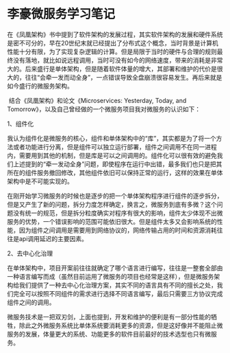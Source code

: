 # 李豪微服务学习笔记

​		在《凤凰架构》书中提到了软件架构的发展过程，其实软件架构的发展和硬件系统是密不可分的，早在20世纪末就已经提出了分布式这个概念，当时背景是计算机性能十分有限，为了实现复杂逻辑的计算。但是局限于当时的硬件与合理的规则最终没有落地，就比如说远程调用，当时可没有如今的网络速度，带来的消耗是非常大的。后来盛行是单体架构，但是随着软件体量的增大，其部署和维护的代价是很大的，往往“会牵一发而动全身”，一点错误导致全盘崩溃很容易发生。再后来就是如今盛行的微服务架构。

​		结合《凤凰架构》和论文《Microservices: Yesterday, Today, and Tomorrow》，以及自己曾经做的一个微服务项目我对微服务的认识如下：

1、组件化 

​		我认为组件化是微服务的核心，组件和单体架构中的“库”，其实都是为了将一个方法或者功能进行分离，但是组件可以独立运行部署，组件之间调用不在同一进程内，需要用到其他的机制，但是库是可以之间调用的。组件化可以很有效的避免我们上述提到的“牵一发动全身”问题，即使程序在运行中出错，最多我们也只是把其所在的组件服务撤回修改，其他组件依旧可以保持正常的运行，这样的效果在单体架构中是不可能实现的。

​		在刚开始学习微服务的时候也是逐步的把一个单体架构程序进行组件的逐步拆分，但是又产生了新的问题，拆分力度怎样确定，换言之，微服务到底有多微？这个问题没有统一的规范，但是拆分粒度确实对程序有很大的影响，组件太少体现不出微服务的优势，一个错误影响的范围可能依旧很大。但是组件太多又会影响系统的性能，因为组件之间调用是需要用到网络协议的，网络传输占用的时间和资源消耗往往是api调用延迟的主要因素。

2、去中心化治理

​		在单体架构中，项目开案前往往就确定了哪个语言进行编写，往往是一整套全部由一种语言编写而成（虽然目前运用了微服务的项目也经常是这样），但是微服务架构给我们提供了一种去中心化治理方案，其实不同的语言具有不同的擅长之处，我们完全可以按照不同组件的需求进行选择不同语言编写，最后只需要三方协议完成组件之间的调用。

​		微服务技术是一把双刃剑，上面也提到，开发和维护的便利是有一部分性能的牺牲，除此之外微服务系统比单体系统要消耗更多的资源，但是这好像并不能阻止微服务的发展，体量更大的系统、功能更多的软件目前最好的技术选型也只有微服务。